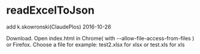# readExcelToJson 
add k.skowronski(ClaudePlos) 2016-10-26

Download. Open index.html in Chrome( with --allow-file-access-from-files ) or Firefox.
Choose a file for example: test2.xlsx for xlsx or test.xls for xls
